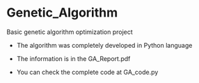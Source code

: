 # Genetic_Algorithm
Basic genetic algorithm optimization project

- The algorithm was completely developed in Python language

- The information is in the GA_Report.pdf

- You can check the complete code at GA_code.py
